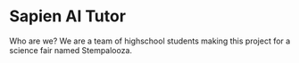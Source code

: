 # Sapien AI Tutor
Who are we?
We are a team of highschool students making this project for a science fair named Stempalooza.